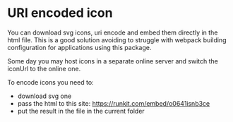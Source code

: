 # URI encoded icon

You can download svg icons, uri encode and embed them directly in the html file.
This is a good solution avoiding to struggle with webpack building configuration for
applications using this package.

Some day you may host icons in a separate online server and switch the iconUrl to the online one.

To encode icons you need to:

-   download svg one
-   pass the html to this site: https://runkit.com/embed/o0641isnb3ce
-   put the result in the file in the current folder
